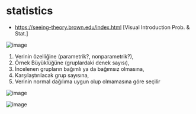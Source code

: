 # statistics


* https://seeing-theory.brown.edu/index.html  [Visual Introduction Prob. & Stat.]


![image](https://user-images.githubusercontent.com/105038798/168419111-78506881-d416-497a-b34f-c501de0031f3.png)


1.  Verinin özelliğine (parametrik?, nonparametrik?),
2.  Örnek Büyüklüğüne (gruplardaki denek sayısı),
3. İncelenen grupların bağımlı ya da bağımsız olmasına,
4. Karşılaştırılacak grup sayısına,
5. Verinin normal dağılıma uygun olup olmamasına göre seçilir

	
![image](https://user-images.githubusercontent.com/105038798/168419330-d66d50ab-e07d-4d64-9673-077d88bb10f6.png)



![image](https://user-images.githubusercontent.com/105038798/168419422-98a554b6-fa2d-4389-9bff-d90d02fa39a8.png)
